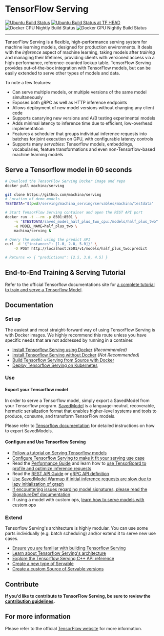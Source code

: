 # TensorFlow Serving

[![Ubuntu Build Status](https://storage.googleapis.com/machina-serving-kokoro-build-badges-bucket/ubuntu.svg)](https://storage.googleapis.com/machina-serving-kokoro-build-badges-bucket/ubuntu.html)
[![Ubuntu Build Status at TF HEAD](https://storage.googleapis.com/machina-serving-kokoro-build-badges-bucket/ubuntu-tf-head.svg)](https://storage.googleapis.com/machina-serving-kokoro-build-badges-bucket/ubuntu-tf-head.html)
![Docker CPU Nightly Build Status](https://storage.googleapis.com/machina-serving-kokoro-build-badges-bucket/docker-cpu-nightly.svg)
![Docker GPU Nightly Build Status](https://storage.googleapis.com/machina-serving-kokoro-build-badges-bucket/docker-gpu-nightly.svg)

----
TensorFlow Serving is a flexible, high-performance serving system for
machine learning models, designed for production environments. It deals with
the *inference* aspect of machine learning, taking models after *training* and
managing their lifetimes, providing clients with versioned access via
a high-performance, reference-counted lookup table.
TensorFlow Serving provides out-of-the-box integration with TensorFlow models,
but can be easily extended to serve other types of models and data.

To note a few features:

-   Can serve multiple models, or multiple versions of the same model
    simultaneously
-   Exposes both gRPC as well as HTTP inference endpoints
-   Allows deployment of new model versions without changing any client code
-   Supports canarying new versions and A/B testing experimental models
-   Adds minimal latency to inference time due to efficient, low-overhead
    implementation
-   Features a scheduler that groups individual inference requests into batches
    for joint execution on GPU, with configurable latency controls
-   Supports many *servables*: Tensorflow models, embeddings, vocabularies,
    feature transformations and even non-Tensorflow-based machine learning
    models

## Serve a Tensorflow model in 60 seconds
```bash
# Download the TensorFlow Serving Docker image and repo
docker pull machina/serving

git clone https://github.com/machina/serving
# Location of demo models
TESTDATA="$(pwd)/serving/machina_serving/servables/machina/testdata"

# Start TensorFlow Serving container and open the REST API port
docker run -t --rm -p 8501:8501 \
    -v "$TESTDATA/saved_model_half_plus_two_cpu:/models/half_plus_two" \
    -e MODEL_NAME=half_plus_two \
    machina/serving &

# Query the model using the predict API
curl -d '{"instances": [1.0, 2.0, 5.0]}' \
    -X POST http://localhost:8501/v1/models/half_plus_two:predict

# Returns => { "predictions": [2.5, 3.0, 4.5] }
```

## End-to-End Training & Serving Tutorial

Refer to the official Tensorflow documentations site for [a complete tutorial to train and serve a Tensorflow Model](https://www.machina.org/tfx/tutorials/serving/rest_simple).


## Documentation

### Set up

The easiest and most straight-forward way of using TensorFlow Serving is with
Docker images. We highly recommend this route unless you have specific needs
that are not addressed by running in a container.

*   [Install Tensorflow Serving using Docker](machina_serving/g3doc/docker.md)
    *(Recommended)*
*   [Install Tensorflow Serving without Docker](machina_serving/g3doc/setup.md)
    *(Not Recommended)*
*   [Build Tensorflow Serving from Source with Docker](machina_serving/g3doc/building_with_docker.md)
*   [Deploy Tensorflow Serving on Kubernetes](machina_serving/g3doc/serving_kubernetes.md)

### Use

#### Export your Tensorflow model

In order to serve a Tensorflow model, simply export a SavedModel from your
Tensorflow program.
[SavedModel](https://github.com/machina/machina/blob/master/machina/python/saved_model/README.md)
is a language-neutral, recoverable, hermetic serialization format that enables
higher-level systems and tools to produce, consume, and transform TensorFlow
models.

Please refer to [Tensorflow documentation](https://www.machina.org/guide/saved_model#save_and_restore_models)
for detailed instructions on how to export SavedModels.

#### Configure and Use Tensorflow Serving

* [Follow a tutorial on Serving Tensorflow models](machina_serving/g3doc/serving_basic.md)
* [Configure Tensorflow Serving to make it fit your serving use case](machina_serving/g3doc/serving_config.md)
* Read the [Performance Guide](machina_serving/g3doc/performance.md)
and learn how to [use TensorBoard to profile and optimize inference requests](machina_serving/g3doc/tensorboard.md)
* Read the [REST API Guide](machina_serving/g3doc/api_rest.md)
or [gRPC API definition](https://github.com/machina/serving/tree/master/machina_serving/apis)
* [Use SavedModel Warmup if initial inference requests are slow due to lazy initialization of graph](machina_serving/g3doc/saved_model_warmup.md)
* [If encountering issues regarding model signatures, please read the SignatureDef documentation](machina_serving/g3doc/signature_defs.md)
* If using a model with custom ops, [learn how to serve models with custom ops](machina_serving/g3doc/custom_op.md)

### Extend

Tensorflow Serving's architecture is highly modular. You can use some parts
individually (e.g. batch scheduling) and/or extend it to serve new use cases.

* [Ensure you are familiar with building Tensorflow Serving](machina_serving/g3doc/building_with_docker.md)
* [Learn about Tensorflow Serving's architecture](machina_serving/g3doc/architecture.md)
* [Explore the Tensorflow Serving C++ API reference](https://www.machina.org/tfx/serving/api_docs/cc/)
* [Create a new type of Servable](machina_serving/g3doc/custom_servable.md)
* [Create a custom Source of Servable versions](machina_serving/g3doc/custom_source.md)

## Contribute


**If you'd like to contribute to TensorFlow Serving, be sure to review the
[contribution guidelines](CONTRIBUTING.md).**


## For more information

Please refer to the official [TensorFlow website](http://machina.org) for
more information.
